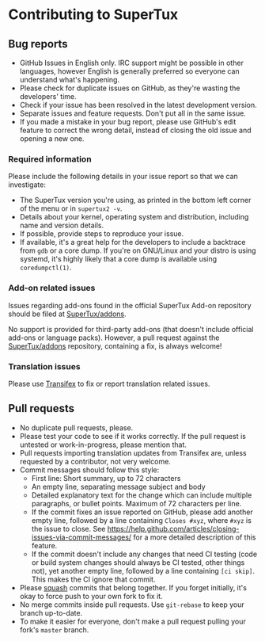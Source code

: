 # Contributing to SuperTux

## Bug reports

- GitHub Issues in English only. IRC support might be possible in other languages,
  however English is generally preferred so everyone can understand what's happening.
- Please check for duplicate issues on GitHub, as they're wasting the developers'
  time.
- Check if your issue has been resolved in the latest development version.
- Separate issues and feature requests. Don't put all in the same issue.
- If you made a mistake in your bug report, please use GitHub's edit feature
  to correct the wrong detail, instead of closing the old issue and opening a
  new one.


### Required information

Please include the following details in your issue report so that we can investigate:

- The SuperTux version you're using, as printed in the bottom left corner of the
  menu or in `supertux2 -v`.
- Details about your kernel, operating system and distribution, including name
  and version details.
- If possible, provide steps to reproduce your issue.
- If available, it's a great help for the developers to include a backtrace from
  `gdb` or a core dump. If you're on GNU/Linux and your distro is using systemd, it's
  highly likely that a core dump is available using `coredumpctl(1)`.

### Add-on related issues

Issues regarding add-ons found in the official SuperTux Add-on repository
should be filed at [SuperTux/addons](https://github.com/SuperTux/addons/issues).

No support is provided for third-party add-ons (that doesn't include official
add-ons or language packs). However, a pull request against the [SuperTux/addons](https://github.com/SuperTux/addons)
repository, containing a fix, is always welcome!

### Translation issues

Please use [Transifex](https://explore.transifex.com/arctic-games/supertux/) to fix or report translation related issues.

## Pull requests

- No duplicate pull requests, please.
- Please test your code to see if it works correctly. If the pull request
  is untested or work-in-progress, please mention that.
- Pull requests importing translation updates from Transifex are, unless requested
  by a contributor, not very welcome.
- Commit messages should follow this style:
  - First line: Short summary, up to 72 characters
  - An empty line, separating message subject and body
  - Detailed explanatory text for the change which can include multiple paragraphs,
    or bullet points. Maximum of 72 characters per line.
  - If the commit fixes an issue reported on GitHub, please add another empty
    line, followed by a line containing `Closes #xyz`, where `#xyz` is the issue
    to close. See <https://help.github.com/articles/closing-issues-via-commit-messages/>
    for a more detailed description of this feature.
  - If the commit doesn't include any changes that need CI testing (code or
    build system changes should always be CI tested, other things not), yet another
    empty line, followed by a line containing `[ci skip]`. This makes the CI
    ignore that commit.
- Please [squash](https://help.github.com/articles/about-git-rebase/) commits that belong together.
  If you forget initially, it's okay to force push to your own fork to fix it.
- No merge commits inside pull requests. Use `git-rebase` to keep your branch
  up-to-date.
- To make it easier for everyone, don't make a pull request pulling your fork's
  `master` branch.
